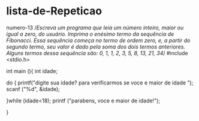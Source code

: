 # lista-de-Repeticao
numero-13 /*Escreva um programa que leia um número inteiro, maior ou igual a zero, do usuário.
Imprima o enésimo termo da sequência de Fibonacci. Essa sequência começa no termo de
ordem zero, e, a partir do segundo termo, seu valor é dado pela soma dos dois termos
anteriores. Alguns termos dessa sequência são: 0, 1, 1, 2, 3, 5, 8, 13, 21, 34*/
#include <stdio.h>

int main  (){
	int idade;

do {
	printf("digite sua idade? para verificarmos se voce e maior de idade ");
	scanf ("%d", &idade);
   
   }while (idade<18);
   printf ("parabens, voce e maior de idade!");
 
}
